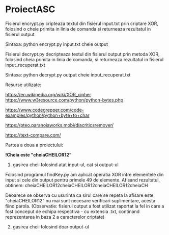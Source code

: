 # ProiectASC
Fisierul encrypt.py cripteaza textul din fisierul input.txt prin criptare XOR, folosind o cheie primita in linia de comanda si returneaza rezultatul in fisierul output.

Sintaxa: python encrypt.py input.txt cheie output

Fisierul decrypt.py decripteaza textul din fisierul output prin metoda XOR, folosind cheia primita in linia de comanda, si returneaza rezultatul in fisierul input_recuperat.txt

Sintaxa: python decrypt.py output cheie input_recuperat.txt

Resurse utilizate:

https://en.wikipedia.org/wiki/XOR_cipher 
https://www.w3resource.com/python/python-bytes.php

https://www.codegrepper.com/code-examples/python/python+byte+to+char

https://pteo.paranoiaworks.mobi/diacriticsremover/

https://text-compare.com/



Partea a doua a proiectului:

**!Cheia este "cheiaCHEILOR12"**
1) gasirea cheii folosind atat input-ul, cat si output-ul

Folosind programul findKey.py am aplicat operatia XOR intre elementele din input si cele din output pentru primele 49 de elemente. Afisand rezultatul, obtinem: cheiaCHEILOR12cheiaCHEILOR12cheiaCHEILOR12cheiaCH

Deoarece se observa cu usurinta ca sirul care se repeta la afisare este "cheiaCHEILOR12" nu mai sunt necesare verificari suplimentare, acesta fiind parola.
(Observatie: fisierul output a fost utilizat raportat la fel in care a fost conceput de echipa respectiva - cu extensia .txt, continand reprezentarea in baza 2 a caracterelor criptate)

2) gasirea cheii folosind doar output-ul
